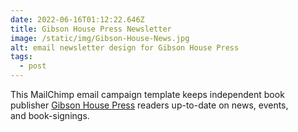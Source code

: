 ```yaml
---
date: 2022-06-16T01:12:22.646Z
title: Gibson House Press Newsletter
image: /static/img/Gibson-House-News.jpg
alt: email newsletter design for Gibson House Press
tags:
  - post
---
```

This MailChimp email campaign template keeps independent book publisher [Gibson House Press](http://gibsonhousepress.com/) readers up-to-date on news, events, and book-signings.